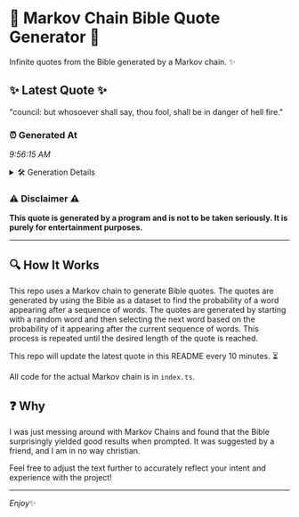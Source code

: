 # 📖 Markov Chain Bible Quote Generator 📖

Infinite quotes from the Bible generated by a Markov chain. ✨

## ✨ Latest Quote ✨
"council: but whosoever shall say, thou fool, shall be in danger of hell fire."

### ⏰ Generated At
*9:56:15 AM*

<details>
    <summary>🛠️ Generation Details</summary>
    <p>
        <strong>🌱 Seed:</strong> council:<br>
        <strong>🔄 Iterations:</strong> 13<br>
        <strong>📜 Context History:</strong><br>[ council: ]: but<br>[ council:, but ]: whosoever<br>[ council:, but, whosoever ]: shall<br>[ council:, but, whosoever, shall ]: say,<br>[ council:, but, whosoever, shall, say, ]: thou<br>[ council:, but, whosoever, shall, say,, thou ]: fool,<br>[ but, whosoever, shall, say,, thou, fool, ]: shall<br>[ whosoever, shall, say,, thou, fool,, shall ]: be<br>[ shall, say,, thou, fool,, shall, be ]: in<br>[ say,, thou, fool,, shall, be, in ]: danger<br>[ thou, fool,, shall, be, in, danger ]: of<br>[ fool,, shall, be, in, danger, of ]: hell<br>[ shall, be, in, danger, of, hell ]: fire.<br>
    </p>
</details>

### ⚠️ Disclaimer ⚠️
**This quote is generated by a program and is not to be taken seriously. It is purely for entertainment purposes.**

---

## 🔍 How It Works

This repo uses a Markov chain to generate Bible quotes. The quotes are generated by using the Bible as a dataset to find the probability of a word appearing after a sequence of words. The quotes are generated by starting with a random word and then selecting the next word based on the probability of it appearing after the current sequence of words. This process is repeated until the desired length of the quote is reached.

This repo will update the latest quote in this README every 10 minutes. ⏳

All code for the actual Markov chain is in `index.ts`.

## ❓ Why

I was just messing around with Markov Chains and found that the Bible surprisingly yielded good results when prompted. 
It was suggested by a friend, and I am in no way christian.

Feel free to adjust the text further to accurately reflect your intent and experience with the project!

---

*Enjoy*✨

